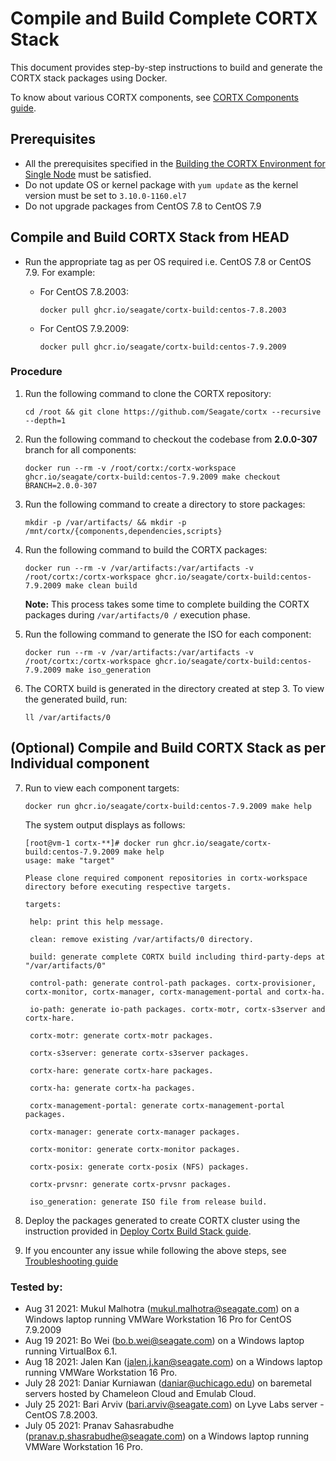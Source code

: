 # Compile and Build Complete CORTX Stack

This document provides step-by-step instructions to build and generate the CORTX stack packages using Docker.

To know about various CORTX components, see [CORTX Components guide](https://github.com/Seagate/cortx/blob/main/doc/Components.md).

## Prerequisites

- All the prerequisites specified in the [Building the CORTX Environment for Single Node](Building-CORTX-From-Source-for-SingleNode.md) must be satisfied.
- Do not update OS or kernel package with `yum update` as the kernel version must be set to `3.10.0-1160.el7`
- Do not upgrade packages from CentOS 7.8 to CentOS 7.9
 

## Compile and Build CORTX Stack from HEAD

- Run the appropriate tag as per OS required i.e. CentOS 7.8 or CentOS 7.9. For example:

   - For CentOS 7.8.2003:
     ```
     docker pull ghcr.io/seagate/cortx-build:centos-7.8.2003
     ```
   - For CentOS 7.9.2009:
     ```
     docker pull ghcr.io/seagate/cortx-build:centos-7.9.2009
     ```

### Procedure

1. Run the following command to clone the CORTX repository:

   ```
   cd /root && git clone https://github.com/Seagate/cortx --recursive --depth=1
   ```

2. Run the following command to checkout the codebase from **2.0.0-307** branch for all components:

   ```
   docker run --rm -v /root/cortx:/cortx-workspace ghcr.io/seagate/cortx-build:centos-7.9.2009 make checkout BRANCH=2.0.0-307
   ```
   
3. Run the following command to create a directory to store packages:

   ```
   mkdir -p /var/artifacts/ && mkdir -p /mnt/cortx/{components,dependencies,scripts}
   ```

4. Run the following command to build the CORTX packages:

   ```
   docker run --rm -v /var/artifacts:/var/artifacts -v /root/cortx:/cortx-workspace ghcr.io/seagate/cortx-build:centos-7.9.2009 make clean build
   ```
   
   **Note:** This process takes some time to complete building the CORTX packages during `/var/artifacts/0 /` execution phase.

5. Run the following command to generate the ISO for each component:

   ```
   docker run --rm -v /var/artifacts:/var/artifacts -v /root/cortx:/cortx-workspace ghcr.io/seagate/cortx-build:centos-7.9.2009 make iso_generation
   ```

6. The CORTX build is generated in the directory created at step 3. To view the generated build, run:

    ```
    ll /var/artifacts/0
    ```
 
## (Optional) Compile and Build CORTX Stack as per Individual component

7. Run to view each component targets:
    ```
    docker run ghcr.io/seagate/cortx-build:centos-7.9.2009 make help
    ```
   
    The system output displays as follows:
    ```
    [root@vm-1 cortx-**]# docker run ghcr.io/seagate/cortx-build:centos-7.9.2009 make help
    usage: make "target"
   
    Please clone required component repositories in cortx-workspace directory before executing respective targets.

    targets:

     help: print this help message.

     clean: remove existing /var/artifacts/0 directory.

     build: generate complete CORTX build including third-party-deps at "/var/artifacts/0"

     control-path: generate control-path packages. cortx-provisioner, cortx-monitor, cortx-manager, cortx-management-portal and cortx-ha.

     io-path: generate io-path packages. cortx-motr, cortx-s3server and cortx-hare.

     cortx-motr: generate cortx-motr packages.

     cortx-s3server: generate cortx-s3server packages.

     cortx-hare: generate cortx-hare packages.

     cortx-ha: generate cortx-ha packages.

     cortx-management-portal: generate cortx-management-portal packages.

     cortx-manager: generate cortx-manager packages.

     cortx-monitor: generate cortx-monitor packages.

     cortx-posix: generate cortx-posix (NFS) packages.

     cortx-prvsnr: generate cortx-prvsnr packages.

     iso_generation: generate ISO file from release build.
     ```

8. Deploy the packages generated to create CORTX cluster using the instruction provided in [Deploy Cortx Build Stack guide](ProvisionReleaseBuild.md).

9. If you encounter any issue while following the above steps, see [Troubleshooting guide](https://github.com/Seagate/cortx/blob/main/doc/community-build/Troubleshooting.md)


### Tested by:

- Aug 31 2021: Mukul Malhotra (mukul.malhotra@seagate.com) on a Windows laptop running VMWare Workstation 16 Pro for CentOS 7.9.2009
- Aug 19 2021: Bo Wei (bo.b.wei@seagate.com) on a Windows laptop running VirtualBox 6.1.
- Aug 18 2021: Jalen Kan (jalen.j.kan@seagate.com) on a Windows laptop running VMWare Workstation 16 Pro.
- July 28 2021: Daniar Kurniawan (daniar@uchicago.edu) on baremetal servers hosted by Chameleon Cloud and Emulab Cloud.
- July 25 2021: Bari Arviv (bari.arviv@seagate.com) on Lyve Labs server - CentOS 7.8.2003.
- July 05 2021: Pranav Sahasrabudhe (pranav.p.shasrabudhe@seagate.com) on a Windows laptop running VMWare Workstation 16 Pro.
